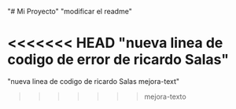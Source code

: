 "# Mi Proyecto" 
"modificar el readme"

<<<<<<< HEAD
"nueva linea de codigo de error de ricardo Salas"
=======
"nueva linea de codigo de ricardo Salas mejora-text"
>>>>>>> mejora-texto
